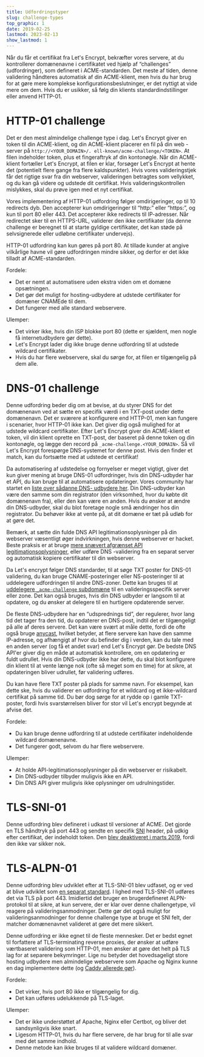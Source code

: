 ```yaml
---
title: Udfordringstyper
slug: challenge-types
top_graphic: 1
date: 2019-02-25
lastmod: 2023-02-13
show_lastmod: 1
---
```



Når du får et certifikat fra Let's Encrypt, bekræfter vores servere, at du kontrollerer domænenavne i certifikatet ved hjælp af “challenges” (udfordringer), som defineret i ACME-standarden. Det meste af tiden, denne validering håndteres automatisk af din ACME-klient, men hvis du har brug for at gøre mere komplekse konfigurationsbeslutninger, er det nyttigt at vide mere om dem. Hvis du er usikker, så følg din klients standardindstillinger eller anvend HTTP-01.

# HTTP-01 challenge

Det er den mest almindelige challenge type i dag. Let's Encrypt giver en token til din ACME-klient, og din ACME-klient placerer en fil på din web -server på `http://<YOUR_DOMAIN>/. ell-known/acme-challenge/<TOKEN>`. At filen indeholder token, plus et fingeraftryk af din kontonøgle. Når din ACME-klient fortæller Let's Encrypt, at filen er klar, forsøger Let's Encrypt at hente det (potentielt flere gange fra flere kaldspunkter). Hvis vores valideringstjek får det rigtige svar fra din webserver, valideringen betragtes som vellykket, og du kan gå videre og udstede dit certifikat. Hvis valideringskontrollen mislykkes, skal du prøve igen med et nyt certifikat.

Vores implementering af HTTP-01 udfordring følger omdirigeringer, op til 10 redirects dyb. Den accepterer kun omdirigeringer til “http:” eller “https:”, og kun til port 80 eller 443. Det accepterer ikke redirects til IP-adresser. Når redirectet sker til en HTTPS-URL, validerer den ikke certifikater (da denne challenge er beregnet til at starte gyldige certifikater, det kan støde på selvsignerede eller udløbne certifikater undervejs).

HTTP-01 udfordring kan kun gøres på port 80. At tillade kunder at angive vilkårlige havne vil gøre udfordringen mindre sikker, og derfor er det ikke tilladt af ACME-standarden.

Fordele:

 - Det er nemt at automatisere uden ekstra viden om et domæne opsætningen.
 - Det gør det muligt for hosting-udbydere at udstede certifikater for domæner CNAMEde til dem.
 - Det fungerer med alle standard webservere.

Ulemper:

 - Det virker ikke, hvis din ISP blokke port 80 (dette er sjældent, men nogle få internetudbydere gør dette).
 - Let's Encrypt lader dig ikke bruge denne udfordring til at udstede wildcard certifikater.
 - Hvis du har flere webservere, skal du sørge for, at filen er tilgængelig på dem alle.

# DNS-01 challenge

Denne udfordring beder dig om at bevise, at du styrer DNS for det domænenavn ved at sætte en specifik værdi i en TXT-post under dette domænenavn. Det er sværere at konfigurere end HTTP-01, men kan fungere i scenarier, hvor HTTP-01 ikke kan. Det giver dig også mulighed for at udstede wildcard certifikater. Efter Let's Encrypt giver din ACME-klient et token, vil din klient oprette en TXT-post, der baseret på denne token og din kontonøgle, og lægge den record på `_acme-challenge.<YOUR_DOMAIN>`. Så vil Let's Encrypt forespørge DNS-systemet for denne post. Hvis den finder et match, kan du fortsætte med at udstede et certifikat!

Da automatisering af udstedelse og fornyelser er meget vigtigt, giver det kun giver mening at bruge DNS-01 udfordringer, hvis din DNS-udbyder har et API, du kan bruge til at automatisere opdateringer. Vores community har startet en [liste over sådanne DNS- udbydere her][dns-api-providers]. Din DNS-udbyder kan være den samme som din registrator (den virksomhed, hvor du købte dit domænenavn fra), eller den kan være en anden. Hvis du ønsker at ændre din DNS-udbyder, skal du blot foretage nogle små ændringer hos din registrator. Du behøver ikke at vente på, at dit domæne er tæt på udløb for at gøre det.

Bemærk, at sætte din fulde DNS API legitimationsoplysninger på din webserver væsentligt øger indvirkningen, hvis denne webserver er hacket. Beste praksis er at bruge [mere snævert afgrænset API legitimationsoplysninger][securing-dns-credentials], eller udføre DNS -validering fra en separat server og automatisk kopiere certifikater til din webserver.

Da Let's encrypt følger DNS standarder, til at søge TXT poster for DNS-01 validering, du kan bruge CNAME-posteringer eller NS-posteringer til at uddelegere udfordringen til andre DNS-zoner. Dette kan bruges til at [uddelegere `_acme-challenge` subdomæne][securing-dns-credentials] til en valideringsspecifik server eller zone. Det kan også bruges, hvis din DNS udbyder er langsom til at opdatere, og du ønsker at delegere til en hurtigere opdaterende server.

De fleste DNS-udbydere har en “udsprednings tid”, der regulerer, hvor lang tid det tager fra den tid, du opdaterer en DNS-post, indtil det er tilgængeligt på alle af deres servere. Det kan være svært at måle dette, fordi de ofte også bruge [anycast][], hvilket betyder, at flere servere kan have den samme IP-adresse, og afhængigt af hvor du befinder dig i verden, kan du tale med en anden server (og få et andet svar) end Let's Encrypt gør. De bedste DNS API'er giver dig en måde at automatisk kontrollere, om en opdatering er fuldt udrullet. Hvis din DNS-udbyder ikke har dette, du skal blot konfigurere din klient til at vente længe nok (ofte så meget som en time) for at sikre, at opdateringen bliver udrullet, før validering udføres.

Du kan have flere TXT poster på plads for samme navn. For eksempel, kan dette ske, hvis du validerer en udfordring for et wildcard og et ikke-wildcard certifikat på samme tid. Du bør dog sørge for at rydde op i gamle TXT-poster, fordi hvis svarstørrelsen bliver for stor vil Let's encrypt begynde at afvise det.

Fordele:

 - Du kan bruge denne udfordring til at udstede certifikater indeholdende wildcard domænenavne.
 - Det fungerer godt, selvom du har flere webservere.

Ulemper:

 - At holde API-legitimationsoplysninger på din webserver er risikabelt.
 - Din DNS-udbyder tilbyder muligvis ikke en API.
 - Din DNS API giver muligvis ikke oplysninger om udrulningstider.

# TLS-SNI-01

Denne udfordring blev defineret i udkast til versioner af ACME. Det gjorde en TLS håndtryk på port 443 og sendte en specifik [SNI][] header, på udkig efter certifikat, der indeholdt token. Den [blev deaktiveret i marts 2019][tls-sni-disablement], fordi den ikke var sikker nok.

# TLS-ALPN-01

Denne udfordring blev udviklet efter at TLS-SNI-01 blev udfaset, og er ved at blive udviklet som [en separat standard][tls-alpn]. I lighed med TLS-SNI-01 udføres det via TLS på port 443. Imidlertid det bruger en brugerdefineret ALPN-protokol til at sikre, at kun servere, der er klar over denne challengetype, vil reagere på valideringsanmodninger. Dette gør det også muligt for valideringsanmodninger for denne challenge type at bruge et SNI felt, der matcher domænenavnet valideret at gøre det mere sikkert.

Denne udfordring er ikke egnet til de fleste mennesker. Det er bedst egnet til forfattere af TLS-terminating reverse proxies, der ønsker at udføre værtbaseret validering som HTTP-01, men ønsker at gøre det helt på TLS lag for at separere bekymringer. Lige nu betyder det hovedsageligt store hosting udbydere men almindelige webservere som Apache og Nginx kunne en dag implementere dette (og [Caddy allerede gør][caddy-tls-alpn]).

Fordele:

 - Det virker, hvis port 80 ikke er tilgængelig for dig.
 - Det kan udføres udelukkende på TLS-laget.

Ulemper:

 - Det er ikke understøttet af Apache, Nginx eller Certbot, og bliver det sandsynligvis ikke snart.
 - Ligesom HTTP-01, hvis du har flere servere, de har brug for til alle svar med det samme indhold.
 - Denne metode kan ikke bruges til at validere wildcard domæner.

[dns-api-providers]: https://community.letsencrypt.org/t/dns-providers-who-easily-integrate-with-lets-encrypt-dns-validation/86438
[securing-dns-credentials]: https://www.eff.org/deeplinks/2018/02/technical-deep-dive-securing-automation-acme-dns-challenge-validation
[securing-dns-credentials]: https://www.eff.org/deeplinks/2018/02/technical-deep-dive-securing-automation-acme-dns-challenge-validation
[anycast]: https://en.wikipedia.org/wiki/Anycast
[SNI]: https://en.wikipedia.org/wiki/Server_Name_Indication
[tls-sni-disablement]: https://community.letsencrypt.org/t/march-13-2019-end-of-life-for-all-tls-sni-01-validation-support/74209
[tls-alpn]: https://tools.ietf.org/html/rfc8737
[caddy-tls-alpn]: https://caddy.community/t/caddy-supports-the-acme-tls-alpn-challenge/4860
